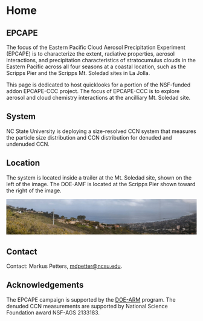 # Home

## EPCAPE

The focus of the Eastern Pacific Cloud Aerosol Precipitation Experiment (EPCAPE) is to characterize the extent, radiative properties, aerosol interactions, and precipitation characteristics of stratocumulus clouds in the Eastern Pacific across all four seasons at a coastal location, such as the Scripps Pier and the Scripps Mt. Soledad sites in La Jolla. 

This page is dedicated to host quicklooks for a portion of the NSF-funded addon EPCAPE-CCC project. The focus of EPCAPE-CCC is to explore aerosol and cloud chemistry interactions at the ancilliary Mt. Soledad site.

## System

NC State University is deploying a size-resolved CCN system that measures the particle size distribution and CCN distribution for denuded and undenuded CCN. 

## Location

The system is located inside a trailer at the Mt. Soledad site, shown on the left of the image. The DOE-AMF is located at the Scripps Pier shown toward the right of the image. 

![](assets/site.jpeg)

## Contact

Contact: Markus Petters, [mdpetter@ncsu.edu](mailto:mdpetter@ncsu.edu).

## Acknowledgements

The EPCAPE campaign is supported by the [DOE-ARM](https://www.arm.gov/research/campaigns/amf2023epcape) program. The denuded CCN measurements are supported by National Science Foundation award NSF-AGS 2133183. 

